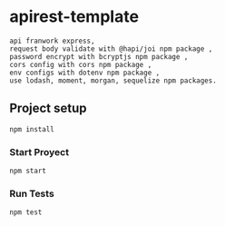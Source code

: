 # apirest-template
```
api franwork express,
request body validate with @hapi/joi npm package ,
password encrypt with bcryptjs npm package ,
cors config with cors npm package ,
env configs with dotenv npm package ,
use lodash, moment, morgan, sequelize npm packages.
```

## Project setup
```
npm install
```

### Start Proyect
```
npm start
```

### Run Tests
```
npm test
```
